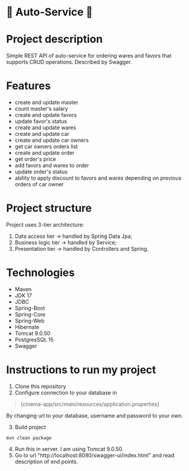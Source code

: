 # :car: Auto-Service :car:
# Project description
Simple REST API of auto-service for ordering wares and favors that supports CRUD operations. Described by Swagger.
# Features
- create and update master
- count master's salary
- create and update favors
- update favor's status
- create and update wares
- create and update car
- create and update car owners
- get car owners orders list
- create and update order
- get order's price
- add favors and wares to order
- update order's status
- ability to apply discount to favors and wares depending on previous orders of car owner
# Project structure
Project uses 3-tier architecture:
1. Data access tier -> handled by Spring Data Jpa;
2. Business logic tier -> handled by Service;
3. Presentation tier -> handled by Controllers and Spring.
# Technologies
- Maven
- JDK 17
- JDBC
- Spring-Boot
- Spring-Core
- Spring-Web
- Hibernate
- Tomcat 9.0.50
- PostgresSQL 15
- Swagger
# Instructions to run my project
1. Clone this repository <br/>
2. Configure connection to your database in
> [cinema-app/src/main/resources/application.properties]

By changing url to your database, username and password to your own. <br/>

3. Build project
```shell
mvn clean package
```

4. Run this in server. I am using Tomcat 9.0.50. <br/>
5. Go to url "http://localhost:8080/swagger-ui/index.html" and read description of end points.